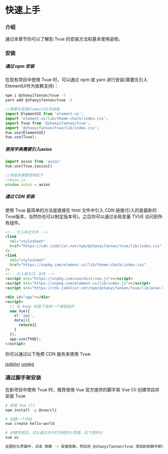 # 快速上手

### 介绍
通过本章节你可以了解到 Tvue 的安装方法和基本使用姿势。


### 安装
##### 通过 npm 安装
在现有项目中使用 Tvue 时，可以通过 npm 或 yarn 进行安装(需要先引入ElementUI作为依赖支持)：

``` bash
npm i @zhaoyifannan/tvue -S
yarn add @zhaoyifannan/tvue -S
```

``` js
//需要先安装ElementUI的依赖
import ElementUI from 'element-ui';
import 'element-ui/lib/theme-chalk/index.css';
import Tvue from '@zhaoyifannan/tvue';
import '@zhaoyifannan/tvue/lib/index.css';
Vue.use(ElementUI)
Vue.use(Tvue);
```

##### 使用字典需要引入axios

``` js
import axios from 'axios'
Vue.use(Tvue,{axios})

//老版本需要使用如下
//main.js
window.axios = axios
```



##### 通过 CDN 安装
使用 Tvue 最简单的方法是直接在 html 文件中引入 CDN 链接(引入的是最新的Tvue版本，当然你也可以制定版本号)，之后你可以通过全局变量 TVUE 访问到所有组件。

``` html
<!-- 引入样式文件 -->
<link
  rel="stylesheet"
  href="https://cdn.jsdelivr.net/npm/@zhaoyifannan/tvue/lib/index.css"
/>
<link 
  rel="stylesheet" 
  href="https://unpkg.com/element-ui/lib/theme-chalk/index.css"
/>
<!-- 引入相关JS 文件 -->
<script src="https://unpkg.com/vue/dist/vue.js"></script>
<script src="https://unpkg.com/element-ui/lib/index.js"></script>
<script src="https://cdn.jsdelivr.net/npm/@zhaoyifannan/tvue/lib/avue.min.js"></script>

<div id="app"></div>
<script>
  // 在 #app 标签下渲染一个按钮组件
  new Vue({
    el:'app',
    data(){
      return{}
    }
  });
  app.use(TVUE);
</script>
```
你可以通过以下免费 CDN 服务来使用 Tvue:

[jsdelivr](https://www.jsdelivr.com/package/npm/@zhaoyifannan/tvue)
[unpkg](https://unpkg.com)


### 通过脚手架安装
在新项目中使用 Tvue 时，推荐使用 Vue 官方提供的脚手架 Vue Cli 创建项目并安装 Tvue

``` bash
# 安装 Vue Cli
npm install -g @vue/cli

# 创建一个项目
vue create hello-world

# 创建完成后，可以通过命令打开图形化界面，如下图所示
vue ui

在图形化界面中，点击 依赖 -> 安装依赖，然后将 @zhaoyifannan/tvue 添加到依赖中即可。
```